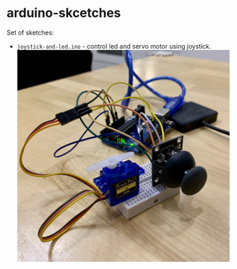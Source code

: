 # arduino-skcetches
Set of sketches:
- `joystick-and-led.ino` - control led and servo motor using joystick.
![](https://github.com/treshnikov/arduino-skcetches/blob/main/img/arduino.PNG)

